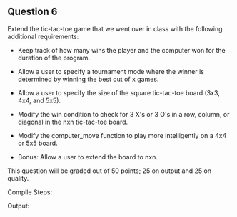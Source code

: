 ## Question 6

Extend the tic-tac-toe game that we went over in class with the following additional requirements:
* Keep track of how many wins the player and the computer won for the duration of the program.
* Allow a user to specify a tournament mode where the winner is determined by winning the best out of x games.
* Allow a user to specify the size of the square tic-tac-toe board (3x3, 4x4, and 5x5).
* Modify the win condition to check for 3 X's or 3 O's in a row, column, or diagonal in the nxn tic-tac-toe board.
* Modify the computer_move function to play more intelligently on a 4x4 or 5x5 board.

* Bonus: Allow a user to extend the board to nxn.

This question will be graded out of 50 points; 25 on output and 25 on quality.

Compile Steps:

Output:
